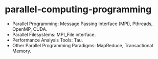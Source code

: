 # parallel-computing-programming
- Parallel Programming: Message Passing Interface (MPI), Pthreads, OpenMP, CUDA.
- Parallel Filesystems: MPI_File interface.
- Performance Analysis Tools: Tau.
- Other Parallel Programming Paradigms: MapReduce, Transactional Memory.
